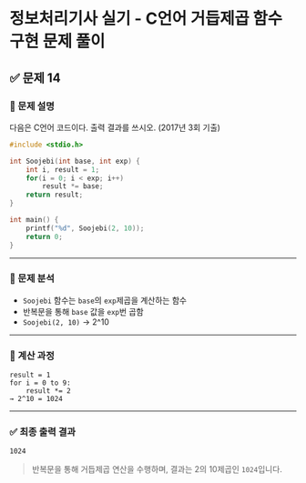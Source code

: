 # 정보처리기사 실기 - C언어 거듭제곱 함수 구현 문제 풀이

## ✅ 문제 14

### 📘 문제 설명  
다음은 C언어 코드이다. 출력 결과를 쓰시오. (2017년 3회 기출)

```c
#include <stdio.h>

int Soojebi(int base, int exp) {
    int i, result = 1;
    for(i = 0; i < exp; i++)
        result *= base;
    return result;
}

int main() {
    printf("%d", Soojebi(2, 10));
    return 0;
}
```

---

### 🔎 문제 분석

- `Soojebi` 함수는 `base`의 `exp`제곱을 계산하는 함수
- 반복문을 통해 `base` 값을 `exp`번 곱함
- `Soojebi(2, 10)` → 2^10

---

### 🧮 계산 과정

```
result = 1
for i = 0 to 9:
    result *= 2
→ 2^10 = 1024
```

---

### ✅ 최종 출력 결과

```
1024
```

> 반복문을 통해 거듭제곱 연산을 수행하며, 결과는 2의 10제곱인 `1024`입니다.
